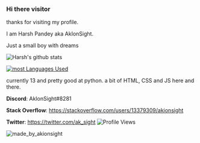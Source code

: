 ### Hi there visitor

thanks for visiting my profile.

I am Harsh Pandey aka AkIonSight. 

Just a small boy with dreams 

![Harsh's github stats](https://github-readme-stats.vercel.app/api?username=AkIonSight&show_icons=true&theme=tokyonight) 

[![most Languages Used](https://github-readme-stats.vercel.app/api/top-langs/?username=AkIonSight&show_icons=true&theme=tokyonight)](https://github.com/anuraghazra/github-readme-stats)


currently 13 and pretty good at python. a bit of HTML, CSS and JS here and there. 

**Discord**: AkIonSight#8281

**Stack Overflow**: https://stackoverflow.com/users/13379309/akionsight

**Twitter**: https://twitter.com/ak_sight
![Profile Views](https://komarev.com/ghpvc/?username=akionsight)

![made_by_akionsight](https://img.shields.io/badge/Made%20By-AkIonSight-red)


